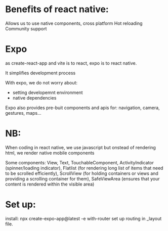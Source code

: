 # Benefits of react native:
Allows us to use native components,
cross platform
Hot reloading
Community support

# Expo
as create-react-app and vite is to react, expo is to react native.

It simplifies development process   

With expo, we do not worry about:
- setting developemnt environment
- native dependencies

Expo also provides pre-buit components and apis for: navigation, camera, gestures, maps...

# NB:
When coding in react native, we use javascript but onstead of rendering html, we render native mobile components

Some components:
View, Text, TouchableComponent, ActivityIndicator (spinner/loading indicator), Flatlist (for rendering long list of items that need to be scrolled efficiently), ScrollView (for holding containers or views and providing a scrolling container for them), SafeViewArea (ensures that your content is rendered within the visible area)

# Set up:
install: npx create-expo-app@latest -e with-router
set up routing in _layout file.